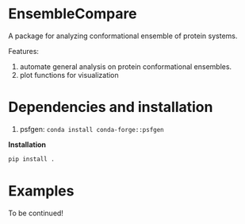 # EnsembleCompare
A package for analyzing conformational ensemble of protein systems.

Features:
1. automate general analysis on protein conformational ensembles.
2. plot functions for visualization

# Dependencies and installation
1. psfgen: `conda install conda-forge::psfgen`

**Installation**

```python
pip install .
```

# Examples
To be continued!
